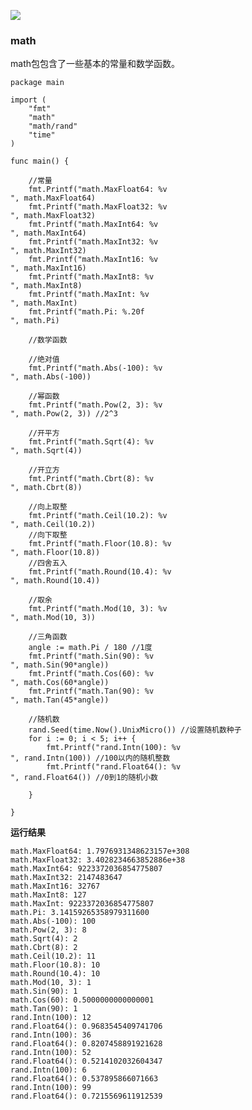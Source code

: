 
<BlogInfo id="1211" title="golang学习笔记系列之标准库math的学习" author="白日梦想猿" pv=0 read_times=0 pre_cost_time=103 category="golang" tag_list="[]" create_time="2022.12.25 17:59:52.866779" update_time="2022.12.25 17:59:52" />

![](https://gimg2.baidu.com/image_search/src=http%3A%2F%2Fp8.itc.cn%2Fq_70%2Fimages03%2F20210221%2Fd778753d6a0d4ab9b685aaf362810c0d.gif&refer=http%3A%2F%2Fp8.itc.cn&app=2002&size=f9999,10000&q=a80&n=0&g=0n&fmt=auto?sec=1665661975&t=37860c72d333426b69c936abcb7d5473)

### math

math包包含了一些基本的常量和数学函数。


```golang
package main

import (
	"fmt"
	"math"
	"math/rand"
	"time"
)

func main() {

	//常量
	fmt.Printf("math.MaxFloat64: %v
", math.MaxFloat64)
	fmt.Printf("math.MaxFloat32: %v
", math.MaxFloat32)
	fmt.Printf("math.MaxInt64: %v
", math.MaxInt64)
	fmt.Printf("math.MaxInt32: %v
", math.MaxInt32)
	fmt.Printf("math.MaxInt16: %v
", math.MaxInt16)
	fmt.Printf("math.MaxInt8: %v
", math.MaxInt8)
	fmt.Printf("math.MaxInt: %v
", math.MaxInt)
	fmt.Printf("math.Pi: %.20f
", math.Pi)

	//数学函数

	//绝对值
	fmt.Printf("math.Abs(-100): %v
", math.Abs(-100))

	//幂函数
	fmt.Printf("math.Pow(2, 3): %v
", math.Pow(2, 3)) //2^3

	//开平方
	fmt.Printf("math.Sqrt(4): %v
", math.Sqrt(4))

	//开立方
	fmt.Printf("math.Cbrt(8): %v
", math.Cbrt(8))

	//向上取整
	fmt.Printf("math.Ceil(10.2): %v
", math.Ceil(10.2))
	//向下取整
	fmt.Printf("math.Floor(10.8): %v
", math.Floor(10.8))
	//四舍五入
	fmt.Printf("math.Round(10.4): %v
", math.Round(10.4))

	//取余
	fmt.Printf("math.Mod(10, 3): %v
", math.Mod(10, 3))

	//三角函数
	angle := math.Pi / 180 //1度
	fmt.Printf("math.Sin(90): %v
", math.Sin(90*angle))
	fmt.Printf("math.Cos(60): %v
", math.Cos(60*angle))
	fmt.Printf("math.Tan(90): %v
", math.Tan(45*angle))

	//随机数
	rand.Seed(time.Now().UnixMicro()) //设置随机数种子
	for i := 0; i < 5; i++ {
		fmt.Printf("rand.Intn(100): %v
", rand.Intn(100)) //100以内的随机整数
		fmt.Printf("rand.Float64(): %v
", rand.Float64()) //0到1的随机小数

	}

}
```

**运行结果**


```shell script
math.MaxFloat64: 1.7976931348623157e+308
math.MaxFloat32: 3.4028234663852886e+38
math.MaxInt64: 9223372036854775807
math.MaxInt32: 2147483647
math.MaxInt16: 32767
math.MaxInt8: 127
math.MaxInt: 9223372036854775807
math.Pi: 3.14159265358979311600
math.Abs(-100): 100
math.Pow(2, 3): 8
math.Sqrt(4): 2
math.Cbrt(8): 2
math.Ceil(10.2): 11
math.Floor(10.8): 10
math.Round(10.4): 10
math.Mod(10, 3): 1
math.Sin(90): 1
math.Cos(60): 0.5000000000000001
math.Tan(90): 1
rand.Intn(100): 12
rand.Float64(): 0.9683545409741706
rand.Intn(100): 36
rand.Float64(): 0.8207458891921628
rand.Intn(100): 52
rand.Float64(): 0.5214102032604347
rand.Intn(100): 6
rand.Float64(): 0.537895866071663
rand.Intn(100): 99
rand.Float64(): 0.7215569611912539
```



